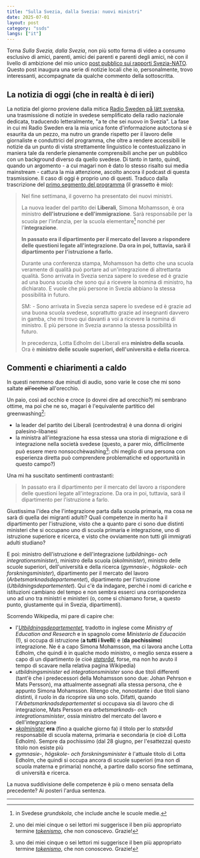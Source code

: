```yaml
---
title: "Sulla Svezia, dalla Svezia: nuovi ministri"
date: 2025-07-01
layout: post
category: "ssds"
langs: ["it"] 
---
```


Torna _Sulla Svezia, dalla Svezia_, non più sotto forma di video a consumo esclusivo di amici, parenti, amici dei parenti e parenti degli amici, nè con il livello di ambizione del mio unico [post pubblico sui rapporti Svezia-NATO](https://harisont.github.io/ssds/2022/05/24/sv-nato.html).
Questo post inaugura una serie di notizie locali che io, personalmente, trovo interessanti, accompagnate da qualche commento della sottoscritta.

## La notizia di oggi (che in realtà è di ieri)
La notizia del giorno proviene dalla mitica [Radio Sweden på lätt svenska](https://www.sverigesradio.se/radioswedenpalattsvenska), una trasmissione di notizie in svedese semplificato della radio nazionale dedicata, traducendo letteralmente, "a te che sei nuovo in Svezia".
La fase in cui mi Radio Sweden era la mia unica fonte d'informazione autoctona si è esaurita da un pezzo, ma nutro un grande rispetto per il lavoro delle giornaliste e conduttrici del programma, che oltre a rendere accessibili le notizie da un punto di vista strettamente linguistico le contestualizzano in maniera tale da renderle pienamente comprensibili anche per un pubblico con un background diverso da quello svedese.
Di tanto in tanto, quindi, quando un argomento - a cui magari non è dato lo stesso risalto sui media mainstream - cattura la mia attenzione, ascolto ancora il podcast di questa trasmissione. 
Il caso di oggi è proprio uno di questi. 
Traduco dalla trascrizione del [primo segmento del programma](https://www.sverigesradio.se/artikel/nya-ministrar-i-regeringen--2) (il grassetto è mio):

> Nel fine settimana, il governo ha presentato dei nuovi ministri.
> 
> La nuova leader del partito dei __Liberali__, Simona Mohamsson, è ora ministro __dell'istruzione e dell'immigrazione__. Sarà responsabile per la scuola per l'infanzia, per la scuola elementare[^1] nonché per l'__integrazione__.
>
> __In passato era il dipartimento per il mercato del lavoro a rispondere delle questioni legate all'integrazione. Da ora in poi, tuttavia, sarà il dipartimento per l'istruzione a farlo.__
>
> Durante una conferenza stampa, Mohamsson ha detto che una scuola veramente di qualità può portare ad un'integrazione di altrettanta qualità. Sono arrivata in Svezia senza sapere lo svedese ed è grazie ad una buona scuola che sono qui a ricevere la nomina di ministro, ha dichiarato. E vuole che più persone in Svezia abbiano la stessa possibilità in futuro.
>
> SM: - Sono arrivata in Svezia senza sapere lo svedese ed è grazie ad una buona scuola svedese, soprattutto grazie ad insegnanti davvero in gamba, che mi trovo qui davanti a voi a ricevere la nomina di ministro. E più persone in Svezia avranno la stessa possibilità in futuro.
>
> In precedenza, Lotta Edholm dei Liberali era __ministro della scuola__. Ora è __ministro delle scuole superiori, dell'università e della ricerca__.

## Commenti e chiarimenti a caldo
In questi nemmeno due minuti di audio, sono varie le cose che mi sono saltate ~~all'occhio~~ all'orecchio.

Un paio, così ad occhio e croce (o dovrei dire ad orecchio?) mi sembrano ottime, ma poi che ne so, magari è l'equivalente partitico del greenwashing[^2]:

- la leader del partito dei Liberali (centrodestra) è una donna di origini palesino-libanesi
- la ministra all'integrazione ha essa stessa una storia di migrazione e di integrazione nella società svedese (questo, a parer mio, difficilmente può essere mero nonsocchèwashing[^2]: chi meglio di una persona con esperienza diretta può comprendere problematiche ed opportunità in questo campo?)

Una mi ha suscitato sentimenti contrastanti:

> In passato era il dipartimento per il mercato del lavoro a rispondere delle questioni legate all'integrazione. Da ora in poi, tuttavia, sarà il dipartimento per l'istruzione a farlo.

Giustissima l'idea che l'integrazione parta dalla scuola primaria, ma cosa ne sarà di quella dei migranti adulti?
Quali competenze in merito ha il dipartimento per l'istruzione, visto che a quanto pare ci sono due distinti ministeri che si occupano uno di scuola primaria e integrazione, uno di istruzione superiore e ricerca, e visto che ovviamente non tutti gli immigrati adulti studiano?

E poi: ministro dell'istruzione e dell'integrazione (_utbildnings- och integrationsminister_), ministro della scuola (_skolminister_), ministro delle scuole superiori, dell'università e della ricerca (_gymnasie-, högskole- och forskningsminister_), dipartimento per il mercato del lavoro (_Arbetsmarknadsdepartementet_), dipartimento per l'istruzione (_Utbildningsdepartementet_).
Qui c'è da indagare, perché i nomi di cariche e istituzioni cambiano del tempo e non sembra esserci una corrispondenza uno ad uno tra ministri e ministeri (o, come si chiamano forse, a questo punto, giustamente qui in Svezia, dipartimenti).

Scorrendo Wikipedia, mi pare di capire che:

- l'[_Utbildningsdepartementet_](](https://sv.wikipedia.org/wiki/Utbildningsdepartementet)), tradotto in inglese come _Ministry of Education and Research_ e in spagnolo come _Ministerio de Educación_ (!), si occupa di istruzione (__a tutti i livelli__) e (__da pochissimo__) integrazione. Ne é a capo Simona Mohamsson, ma ci lavora anche Lotta Edholm, che quindi è in qualche modo ministro, o meglio senza essere a capo di un dipartimento (e cioè [_statsråd_](https://sv.wikipedia.org/wiki/Statsr%C3%A5d_(Sverige)), forse, ma non ho avuto il tempo di scavare nella relativa pagina Wikipedia)
- _utbildningsminister_ ed _integrationsminister_ sono due titoli differenti (tant'è che i predecessori della Mohamsson sono due: Johan Pehrson e
Mats Persson), ma attualmente assegnati alla stessa persona, che è appunto Simona Mohamsson. Ritengo che, nonostante i due titoli siano distinti, il ruolo in da ricoprire sia uno solo. Difatti, quando l'_Arbetsmarknadsdepartementet_ si occupava sia di lavoro che di integrazione, Mats Persson era _arbetsmarknads- och integrationsminister_, ossia ministro del mercato del lavoro e dell'integrazione
- [_skolminister_](https://sv.wikipedia.org/wiki/Sveriges_skolminister) __era__ (fino a qualche giorno fa) il titolo per lo _statsråd_ responsabile di scuola materna, primaria e secondaria (e cioè di Lotta Edholm). Sempre da pochissimo (dal 28 giugno, per l'esattezza) questo titolo non esiste più
- _gymnasie-, högskole- och forskningsminister_  è l'attuale titolo di Lotta Edholm, che quindi si occupa ancora di scuole superiori (ma non di scuola materna e primaria) nonché, a partire dallo scorso fine settimana, di università e ricerca. 

La nuova suddivisione delle competenze è più o meno sensata della precedente? Ai posteri l'ardua sentenza.

---

[^1]: in Svedese _grundskola_, che include anche le scuole medie.
[^2]: uno dei miei cinque o sei lettori mi suggerisce il ben più appropriato termine [_tokenismo_](https://it.wikipedia.org/wiki/Tokenismo), che non conoscevo. Grazie!